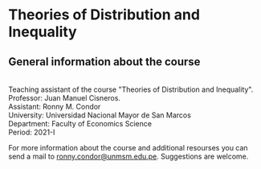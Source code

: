 # Theories of Distribution and Inequality

## General information about the course
<br />
Teaching assistant of the course "Theories of Distribution and Inequality".
<br />
Professor: Juan Manuel Cisneros.
<br />
Assistant: Ronny M. Condor
<br />
University: Universidad Nacional Mayor de San Marcos
<br />
Department: Faculty of Economics Science
<br />
Period: 2021-I
<br />

For more information about the course and additional resourses you can send a mail to ronny.condor@unmsm.edu.pe. Suggestions are welcome.
<br />
